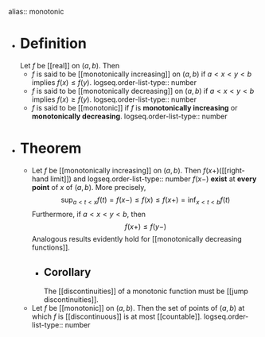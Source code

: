 alias:: monotonic

- # Definition
  Let $f$ be [[real]] on $(a, b)$. Then
	- $f$  is said to be [[monotonically increasing]] on $(a, b)$ if $a<x<y<b$ implies  $f(x) \leq f(y)$.
	  logseq.order-list-type:: number
	- $f$ is said to be [[monotonically decreasing]] on $(a, b)$ if $a<x<y<b$ implies  $f(x) \geq f(y)$. 
	  logseq.order-list-type:: number
	- $f$ is said to be [[monotonic]] if $f$ is **monotonically increasing** or **monotonically decreasing**.
	  logseq.order-list-type:: number
- # Theorem
	- Let $f$ be [[monotonically increasing]] on $(a, b)$. Then $f(x+)$([[right-hand limit]]) and
	  logseq.order-list-type:: number
	  $f(x-)$ **exist** at **every point** of $x$ of $(a, b)$. More precisely,
	  $$\sup_{a<t<x} f(t) =f(x-)\le f(x)\le f(x+) = \inf_{x<t<b} f(t)$$
	  Furthermore, if $a < x < y < b$, then
	  $$f(x+)\le f(y-)$$
	  Analogous results evidently hold for [[monotonically decreasing functions]].
		- ## Corollary
		  The [[discontinuities]] of a monotonic function must be [[jump discontinuities]].
	- Let $f$ be [[monotonic]] on $(a, b)$. Then the set of points of $(a, b)$ at which $f$ is [[discontinuous]] is at most [[countable]].
	  logseq.order-list-type:: number